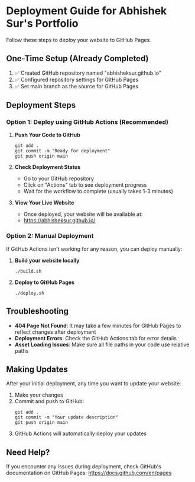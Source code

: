 # Deployment Guide for Abhishek Sur's Portfolio

Follow these steps to deploy your website to GitHub Pages.

## One-Time Setup (Already Completed)

1. ✅ Created GitHub repository named "abhisheksur.github.io"
2. ✅ Configured repository settings for GitHub Pages
3. ✅ Set main branch as the source for GitHub Pages

## Deployment Steps

### Option 1: Deploy using GitHub Actions (Recommended)

1. **Push Your Code to GitHub**
   ```
   git add .
   git commit -m "Ready for deployment"
   git push origin main
   ```

2. **Check Deployment Status**
   - Go to your GitHub repository
   - Click on "Actions" tab to see deployment progress
   - Wait for the workflow to complete (usually takes 1-3 minutes)

3. **View Your Live Website**
   - Once deployed, your website will be available at:
   - https://abhisheksur.github.io/

### Option 2: Manual Deployment

If GitHub Actions isn't working for any reason, you can deploy manually:

1. **Build your website locally**
   ```
   ./build.sh
   ```

2. **Deploy to GitHub Pages**
   ```
   ./deploy.sh
   ```

## Troubleshooting

- **404 Page Not Found**: It may take a few minutes for GitHub Pages to reflect changes after deployment
- **Deployment Errors**: Check the GitHub Actions tab for error details
- **Asset Loading Issues**: Make sure all file paths in your code use relative paths

## Making Updates

After your initial deployment, any time you want to update your website:

1. Make your changes
2. Commit and push to GitHub:
   ```
   git add .
   git commit -m "Your update description"
   git push origin main
   ```
3. GitHub Actions will automatically deploy your updates

## Need Help?

If you encounter any issues during deployment, check GitHub's documentation on GitHub Pages:
https://docs.github.com/en/pages